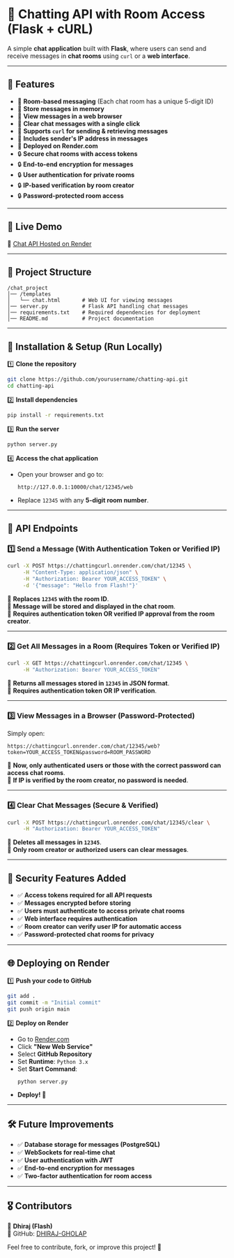 # 📨 Chatting API with Room Access (Flask + cURL)

A simple **chat application** built with **Flask**, where users can send and receive messages in **chat rooms** using `curl` or a **web interface**.

---

## 🌟 Features
- 🔹 **Room-based messaging** (Each chat room has a unique 5-digit ID)
- 🔹 **Store messages in memory**
- 🔹 **View messages in a web browser**
- 🔹 **Clear chat messages with a single click**
- 🔹 **Supports `curl` for sending & retrieving messages**
- 🔹 **Includes sender's IP address in messages**
- 🔹 **Deployed on Render.com**
- 🔒 **Secure chat rooms with access tokens**
- 🔒 **End-to-end encryption for messages**
- 🔒 **User authentication for private rooms**
- 🔒 **IP-based verification by room creator**
- 🔒 **Password-protected room access**

---

## 🚀 **Live Demo**
🔗 [Chat API Hosted on Render](https://chattingcurl.onrender.com)

---

## 📂 **Project Structure**
```
/chat_project
│── /templates
│   └── chat.html       # Web UI for viewing messages
│── server.py           # Flask API handling chat messages
│── requirements.txt    # Required dependencies for deployment
│── README.md           # Project documentation
```

---

## 🔧 **Installation & Setup (Run Locally)**
1️⃣ **Clone the repository**  
```bash
git clone https://github.com/yourusername/chatting-api.git
cd chatting-api
```

2️⃣ **Install dependencies**  
```bash
pip install -r requirements.txt
```

3️⃣ **Run the server**  
```bash
python server.py
```

4️⃣ **Access the chat application**  
- Open your browser and go to:
  ```
  http://127.0.0.1:10000/chat/12345/web
  ```
- Replace `12345` with any **5-digit room number**.

---

## 🎯 **API Endpoints**
### **1️⃣ Send a Message (With Authentication Token or Verified IP)**
```bash
curl -X POST https://chattingcurl.onrender.com/chat/12345 \
     -H "Content-Type: application/json" \
     -H "Authorization: Bearer YOUR_ACCESS_TOKEN" \
     -d '{"message": "Hello from Flash!"}'
```
🔹 **Replaces `12345` with the room ID**.  
🔹 **Message will be stored and displayed in the chat room**.  
🔹 **Requires authentication token OR verified IP approval from the room creator**.

---

### **2️⃣ Get All Messages in a Room (Requires Token or Verified IP)**
```bash
curl -X GET https://chattingcurl.onrender.com/chat/12345 \
     -H "Authorization: Bearer YOUR_ACCESS_TOKEN"
```
🔹 **Returns all messages stored in `12345` in JSON format**.  
🔹 **Requires authentication token OR IP verification**.

---

### **3️⃣ View Messages in a Browser (Password-Protected)**
Simply open:
```
https://chattingcurl.onrender.com/chat/12345/web?token=YOUR_ACCESS_TOKEN&password=ROOM_PASSWORD
```
🔹 **Now, only authenticated users or those with the correct password can access chat rooms**.  
🔹 **If IP is verified by the room creator, no password is needed**.

---

### **4️⃣ Clear Chat Messages (Secure & Verified)**
```bash
curl -X POST https://chattingcurl.onrender.com/chat/12345/clear \
     -H "Authorization: Bearer YOUR_ACCESS_TOKEN"
```
🔹 **Deletes all messages in `12345`**.  
🔹 **Only room creator or authorized users can clear messages**.

---

## 🔐 **Security Features Added**
- ✅ **Access tokens required for all API requests**
- ✅ **Messages encrypted before storing**
- ✅ **Users must authenticate to access private chat rooms**
- ✅ **Web interface requires authentication**
- ✅ **Room creator can verify user IP for automatic access**
- ✅ **Password-protected chat rooms for privacy**

---

## 🌐 **Deploying on Render**
1️⃣ **Push your code to GitHub**  
```bash
git add .
git commit -m "Initial commit"
git push origin main
```

2️⃣ **Deploy on Render**
- Go to [Render.com](https://dashboard.render.com/)
- Click **"New Web Service"**
- Select **GitHub Repository**
- Set **Runtime**: `Python 3.x`
- Set **Start Command**:  
  ```bash
  python server.py
  ```
- **Deploy! 🎉**

---

## 🛠 **Future Improvements**
- ✅ **Database storage for messages (PostgreSQL)**
- ✅ **WebSockets for real-time chat**
- ✅ **User authentication with JWT**
- ✅ **End-to-end encryption for messages**
- ✅ **Two-factor authentication for room access**

---

## 🎖 **Contributors**
👤 **Dhiraj (Flash)**  
🔗 GitHub: [DHIRAJ-GHOLAP](https://github.com/DHIRAJ-GHOLAP)

Feel free to contribute, fork, or improve this project! 🚀
